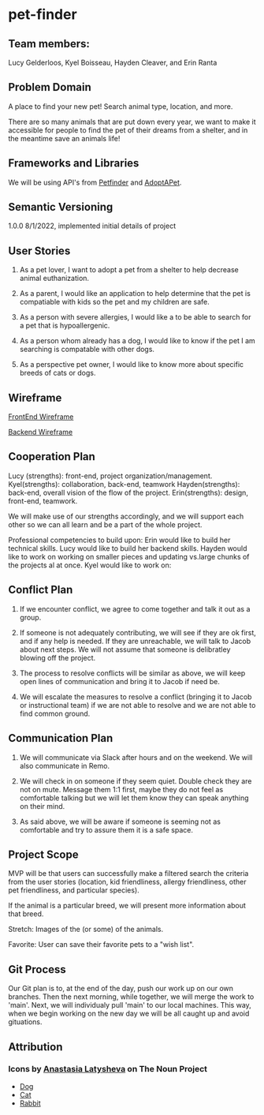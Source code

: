 # pet-finder

## Team members:

Lucy Gelderloos, Kyel Boisseau, Hayden Cleaver, and Erin Ranta

## Problem Domain

A place to find your new pet! Search animal type, location, and more.

There are so many animals that are put down every year, we want to make it accessible for people to find the pet of their dreams from a shelter, and in the meantime save an animals life!

## Frameworks and Libraries

We will be using API's from [Petfinder](https://www.petfinder.com/developers/) and [AdoptAPet](https://www.adoptapet.com/public/apis/pet_list.html).

## Semantic Versioning

1.0.0 8/1/2022, implemented initial details of project

## User Stories

1. As a pet lover, I want to adopt a pet from a shelter to help decrease animal euthanization.

2. As a parent, I would like an application to help determine that the pet is compatiable with kids so the pet and my children are safe.

3. As a person with severe allergies, I would like a to be able to search for a pet that is hypoallergenic.

4. As a person whom already has a dog, I would like to know if the pet I am searching is compatable with other dogs.

5. As a perspective pet owner, I would like to know more about specific breeds of cats or dogs.

## Wireframe

[FrontEnd Wireframe](FrontendWireframe.png)

[Backend Wireframe](BackendWireframe.png)

## Cooperation Plan

Lucy (strengths): front-end, project organization/management.
Kyel(strengths): collaboration, back-end, teamwork
Hayden(strengths): back-end, overall vision of the flow of the project.
Erin(strengths): design, front-end, teamwork.

We will make use of our strengths accordingly, and we will support each other so we can all learn and be a part of the whole project.

Professional competencies to build upon:
Erin would like to build her technical skills.
Lucy would like to build her backend skills.
Hayden would like to work on working on smaller pieces and updating vs.large chunks of the projects al at once.
Kyel would like to work on:

## Conflict Plan

1. If we encounter conflict, we agree to come together and talk it out as a group.

2. If someone is not adequately contributing, we will see if they are ok first, and if any help is needed. If they are unreachable, we will talk to Jacob about next steps. We will not assume that someone is delibratley blowing off the project.

3. The process to resolve conflicts will be similar as above, we will keep open lines of communication and bring it to Jacob if need be.

4. We will escalate the measures to resolve a conflict (bringing it to Jacob or instructional team) if we are not able to resolve and we are not able to find common ground.

## Communication Plan

1. We will communicate via Slack after hours and on the weekend. We will also communicate in Remo.

2. We will check in on someone if they seem quiet. Double check they are not on mute. Message them 1:1 first, maybe they do not feel as comfortable talking but we will let them know they can speak anything on their mind.

3. As said above, we will be aware if someone is seeming not as comfortable and try to assure them it is a safe space.

## Project Scope

MVP will be that users can successfully make a filtered search the criteria from the user stories (location, kid friendliness, allergy friendliness, other pet friendliness, and particular species).

If the animal is a particular breed, we will present more information about that breed.

Stretch: Images of the (or some) of the animals.

Favorite: User can save their favorite pets to a "wish list".

## Git Process

Our Git plan is to, at the end of the day, push our work  up on our own branches. Then the next morning, while together, we will merge the work to 'main'. Next, we will individualy pull 'main' to our local machines.
This way, when we begin working on the new day we will be all caught up and avoid gituations.

## Attribution

### Icons by [Anastasia Latysheva](https://thenounproject.com/browse/creator/latyshevaanastasia1) on The Noun Project

- [Dog](https://thenounproject.com/icon/dog-1598717/)
- [Cat](https://thenounproject.com/icon/cat-1085589/)
- [Rabbit](https://thenounproject.com/icon/rabbit-1036122/)

